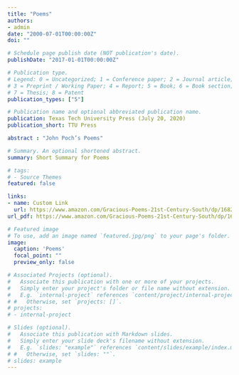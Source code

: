 ```yaml
---
title: "Poems"
authors:
- admin
date: "2000-07-01T00:00:00Z"
doi: ""

# Schedule page publish date (NOT publication's date).
publishDate: "2017-01-01T00:00:00Z"

# Publication type.
# Legend: 0 = Uncategorized; 1 = Conference paper; 2 = Journal article;
# 3 = Preprint / Working Paper; 4 = Report; 5 = Book; 6 = Book section;
# 7 = Thesis; 8 = Patent
publication_types: ["5"]

# Publication name and optional abbreviated publication name.
publication: Texas Tech University Press (July 20, 2020)
publication_short: TTU Press

abstract : "John Poch’s Poems"

# Summary. An optional shortened abstract.
summary: Short Summary for Poems

# tags:
# - Source Themes
featured: false

links:
- name: Custom Link
  url: https://www.amazon.com/Gracious-Poems-21st-Century-South/dp/1682830640
url_pdf: https://www.amazon.com/Gracious-Poems-21st-Century-South/dp/1682830640

# Featured image
# To use, add an image named `featured.jpg/png` to your page's folder. 
image:
  caption: 'Poems'
  focal_point: ""
  preview_only: false

# Associated Projects (optional).
#   Associate this publication with one or more of your projects.
#   Simply enter your project's folder or file name without extension.
#   E.g. `internal-project` references `content/project/internal-project/index.md`.
# #   Otherwise, set `projects: []`.
# projects:
# - internal-project

# Slides (optional).
#   Associate this publication with Markdown slides.
#   Simply enter your slide deck's filename without extension.
#   E.g. `slides: "example"` references `content/slides/example/index.md`.
# #   Otherwise, set `slides: ""`.
# slides: example
---
```


